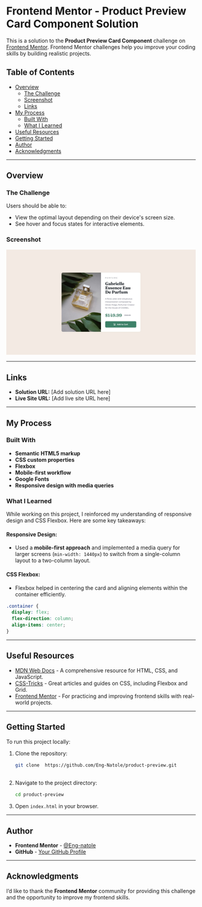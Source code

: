 # Frontend Mentor - Product Preview Card Component Solution

This is a solution to the **Product Preview Card Component** challenge on [Frontend Mentor](https://www.frontendmentor.io). Frontend Mentor challenges help you improve your coding skills by building realistic projects.

## Table of Contents

- [Overview](#overview)
  - [The Challenge](#the-challenge)
  - [Screenshot](#screenshot)
  - [Links](#links)
- [My Process](#my-process)
  - [Built With](#built-with)
  - [What I Learned](#what-i-learned)
- [Useful Resources](#useful-resources)
- [Getting Started](#getting-started)
- [Author](#author)
- [Acknowledgments](#acknowledgments)

---

## Overview

### The Challenge

Users should be able to:

- View the optimal layout depending on their device's screen size.
- See hover and focus states for interactive elements.

### Screenshot

![Product Preview Screenshot](./images/desktop-screenshot.jpg)

---

## Links

- **Solution URL:** [Add solution URL here]
- **Live Site URL:** [Add live site URL here]

---

## My Process

### Built With

- **Semantic HTML5 markup**
- **CSS custom properties**
- **Flexbox**
- **Mobile-first workflow**
- **Google Fonts**
- **Responsive design with media queries**

### What I Learned

While working on this project, I reinforced my understanding of responsive design and CSS Flexbox. Here are some key takeaways:

#### Responsive Design:

- Used a **mobile-first approach** and implemented a media query for larger screens (`min-width: 1440px`) to switch from a single-column layout to a two-column layout.

#### CSS Flexbox:

- Flexbox helped in centering the card and aligning elements within the container efficiently.

```css
.container {
  display: flex;
  flex-direction: column;
  align-items: center;
}
```

---

## Useful Resources

- [MDN Web Docs](https://developer.mozilla.org/en-US/) - A comprehensive resource for HTML, CSS, and JavaScript.
- [CSS-Tricks](https://css-tricks.com/) - Great articles and guides on CSS, including Flexbox and Grid.
- [Frontend Mentor](https://www.frontendmentor.io/) - For practicing and improving frontend skills with real-world projects.

---

## Getting Started

To run this project locally:

1. Clone the repository:
   ```bash
   git clone  https://github.com/Eng-Natole/product-preview.git
  
   ```
2. Navigate to the project directory:
   ```bash
   cd product-preview
   ```
3. Open `index.html` in your browser.

---

## Author

- **Frontend Mentor** - [@Eng-natole](https://www.frontendmentor.io/profile/Eng-natole)
- **GitHub** - [Your GitHub Profile](https://github.com/your-github-username)

---

## Acknowledgments

I’d like to thank the **Frontend Mentor** community for providing this challenge and the opportunity to improve my frontend skills.

